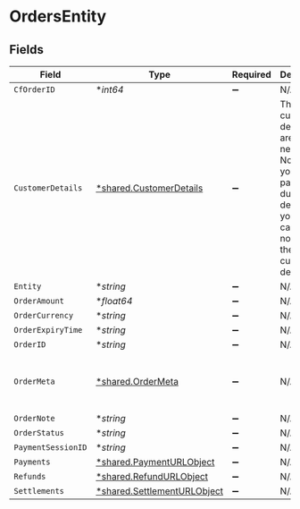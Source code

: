 # OrdersEntity


## Fields

| Field                                                                                                                                                                                                                    | Type                                                                                                                                                                                                                     | Required                                                                                                                                                                                                                 | Description                                                                                                                                                                                                              | Example                                                                                                                                                                                                                  |
| ------------------------------------------------------------------------------------------------------------------------------------------------------------------------------------------------------------------------ | ------------------------------------------------------------------------------------------------------------------------------------------------------------------------------------------------------------------------ | ------------------------------------------------------------------------------------------------------------------------------------------------------------------------------------------------------------------------ | ------------------------------------------------------------------------------------------------------------------------------------------------------------------------------------------------------------------------ | ------------------------------------------------------------------------------------------------------------------------------------------------------------------------------------------------------------------------ |
| `CfOrderID`                                                                                                                                                                                                              | **int64*                                                                                                                                                                                                                 | :heavy_minus_sign:                                                                                                                                                                                                       | N/A                                                                                                                                                                                                                      |                                                                                                                                                                                                                          |
| `CustomerDetails`                                                                                                                                                                                                        | [*shared.CustomerDetails](../../../pkg/models/shared/customerdetails.md)                                                                                                                                                 | :heavy_minus_sign:                                                                                                                                                                                                       | The customer details that are necessary. Note that you can pass dummy details if your use case does not require the customer details.                                                                                    | {<br/>"customer_id": "7112AAA812234",<br/>"customer_email": "john@cashfree.com",<br/>"customer_phone": "9908734801",<br/>"customer_bank_account_number": "1518121112",<br/>"customer_bank_ifsc": "CITI0000001",<br/>"customer_bank_code": 3333<br/>} |
| `Entity`                                                                                                                                                                                                                 | **string*                                                                                                                                                                                                                | :heavy_minus_sign:                                                                                                                                                                                                       | N/A                                                                                                                                                                                                                      |                                                                                                                                                                                                                          |
| `OrderAmount`                                                                                                                                                                                                            | **float64*                                                                                                                                                                                                               | :heavy_minus_sign:                                                                                                                                                                                                       | N/A                                                                                                                                                                                                                      |                                                                                                                                                                                                                          |
| `OrderCurrency`                                                                                                                                                                                                          | **string*                                                                                                                                                                                                                | :heavy_minus_sign:                                                                                                                                                                                                       | N/A                                                                                                                                                                                                                      |                                                                                                                                                                                                                          |
| `OrderExpiryTime`                                                                                                                                                                                                        | **string*                                                                                                                                                                                                                | :heavy_minus_sign:                                                                                                                                                                                                       | N/A                                                                                                                                                                                                                      |                                                                                                                                                                                                                          |
| `OrderID`                                                                                                                                                                                                                | **string*                                                                                                                                                                                                                | :heavy_minus_sign:                                                                                                                                                                                                       | N/A                                                                                                                                                                                                                      |                                                                                                                                                                                                                          |
| `OrderMeta`                                                                                                                                                                                                              | [*shared.OrderMeta](../../../pkg/models/shared/ordermeta.md)                                                                                                                                                             | :heavy_minus_sign:                                                                                                                                                                                                       | N/A                                                                                                                                                                                                                      | {<br/>"return_url": "https://b8af79f41056.eu.ngrok.io?order_id={order_id}",<br/>"notify_url": "https://b8af79f41056.eu.ngrok.io/webhook.php"<br/>}                                                                       |
| `OrderNote`                                                                                                                                                                                                              | **string*                                                                                                                                                                                                                | :heavy_minus_sign:                                                                                                                                                                                                       | N/A                                                                                                                                                                                                                      |                                                                                                                                                                                                                          |
| `OrderStatus`                                                                                                                                                                                                            | **string*                                                                                                                                                                                                                | :heavy_minus_sign:                                                                                                                                                                                                       | N/A                                                                                                                                                                                                                      |                                                                                                                                                                                                                          |
| `PaymentSessionID`                                                                                                                                                                                                       | **string*                                                                                                                                                                                                                | :heavy_minus_sign:                                                                                                                                                                                                       | N/A                                                                                                                                                                                                                      |                                                                                                                                                                                                                          |
| `Payments`                                                                                                                                                                                                               | [*shared.PaymentURLObject](../../../pkg/models/shared/paymenturlobject.md)                                                                                                                                               | :heavy_minus_sign:                                                                                                                                                                                                       | N/A                                                                                                                                                                                                                      |                                                                                                                                                                                                                          |
| `Refunds`                                                                                                                                                                                                                | [*shared.RefundURLObject](../../../pkg/models/shared/refundurlobject.md)                                                                                                                                                 | :heavy_minus_sign:                                                                                                                                                                                                       | N/A                                                                                                                                                                                                                      |                                                                                                                                                                                                                          |
| `Settlements`                                                                                                                                                                                                            | [*shared.SettlementURLObject](../../../pkg/models/shared/settlementurlobject.md)                                                                                                                                         | :heavy_minus_sign:                                                                                                                                                                                                       | N/A                                                                                                                                                                                                                      |                                                                                                                                                                                                                          |
